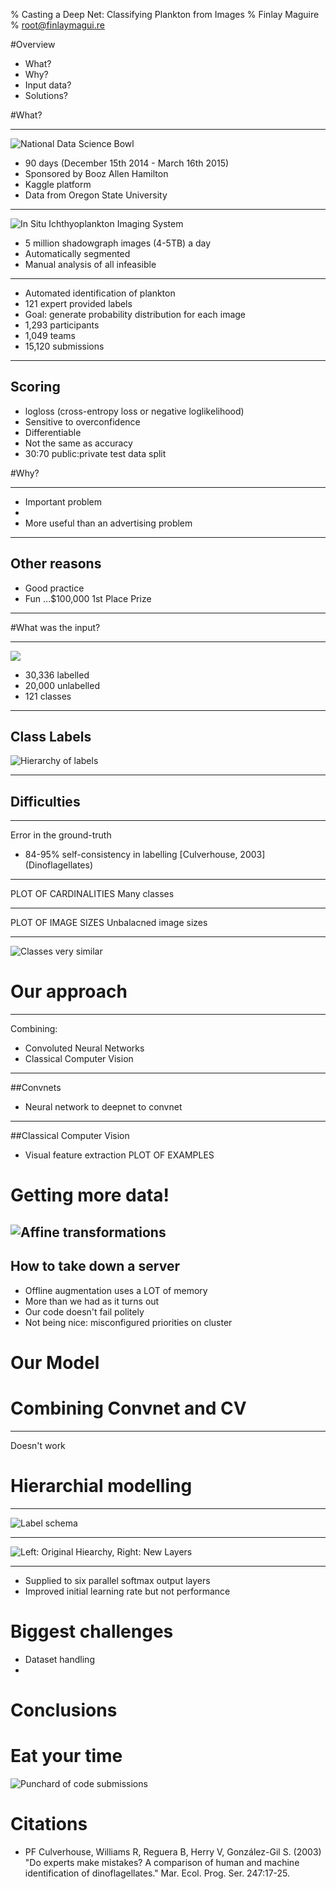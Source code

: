 % Casting a Deep Net: Classifying Plankton from Images
% Finlay Maguire
% root@finlaymagui.re

#Overview

- What?
- Why?
- Input data?
- Solutions?

#What?

----

![National Data Science Bowl](assets/presentations/NDSB/NDSB.png)

- 90 days (December 15th 2014 - March 16th 2015) 
- Sponsored by Booz Allen Hamilton
- Kaggle platform
- Data from Oregon State University

----

![In Situ Ichthyoplankton Imaging System](assets/presentations/NDSB/isiis.jpg)
- 5 million shadowgraph images (4-5TB) a day 
- Automatically segmented
- Manual analysis of all infeasible 

----

- Automated identification of plankton
- 121 expert provided labels 
- Goal: generate probability distribution for each image
- 1,293 participants 
- 1,049 teams 
- 15,120 submissions

----

## Scoring
- logloss (cross-entropy loss or negative loglikelihood)
- Sensitive to overconfidence
- Differentiable
- Not the same as accuracy
- 30:70 public:private test data split


#Why?

----

- Important problem
- 
- More useful than an advertising problem

----

## Other reasons

- Good practice
- Fun
 ...$100,000 1st Place Prize


----

#What was the input?

----

![](assets/presentation/NDSB/raw_data.png)

- 30,336 labelled
- 20,000 unlabelled
- 121 classes

----

## Class Labels

![Hierarchy of labels](assets/presentations/NDSB/hierarchy.png)

----

## Difficulties

----

Error in the ground-truth

- 84-95% self-consistency in labelling \[Culverhouse, 2003\] (Dinoflagellates)
----

PLOT OF CARDINALITIES
Many classes

----

PLOT OF IMAGE SIZES
Unbalacned image sizes

----

![Classes very similar](assets/presentation/NDSB/try_yourself.png)


# Our approach

----

Combining:
- Convoluted Neural Networks
- Classical Computer Vision

----

##Convnets

- Neural network to deepnet to convnet

----

##Classical Computer Vision

- Visual feature extraction
PLOT OF EXAMPLES

# Getting more data!

![Affine transformations](assets/presentation/NDSB/augmentation.png)
----

## How to take down a server

- Offline augmentation uses a LOT of memory
- More than we had as it turns out
- Our code doesn't fail politely
- Not being nice: misconfigured priorities on cluster


# Our Model


# Combining Convnet and CV

---- 

Doesn't work

# Hierarchial modelling 

----

![Label schema](assets/presentations/NDSB/hierarchy.png)

----

![Left: Original Hiearchy, Right: New Layers](assets/presentations/NDSB/trees.png)

----

- Supplied to six parallel softmax output layers
- Improved initial learning rate but not performance

# Biggest challenges

- Dataset handling
- 


# Conclusions

 


# Eat your time

![Punchard of code submissions](assets/presentations/NDSB/punchcard.png)



# Citations

- PF Culverhouse, Williams R, Reguera B, Herry V, González-Gil S. (2003) "Do experts make mistakes? A comparison of human and machine identification of dinoflagellates." Mar. Ecol. Prog. Ser. 247:17-25.
